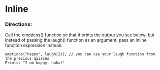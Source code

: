 # Inline

### Directions:
Call the emotions() function so that it prints the output you see below, but instead of passing the laugh() function as an argument, pass an inline function expression instead.  

`emotions("happy", laugh(2)); // you can use your laugh function from the previous quizzes`  
`Prints: "I am happy, haha!"`  
